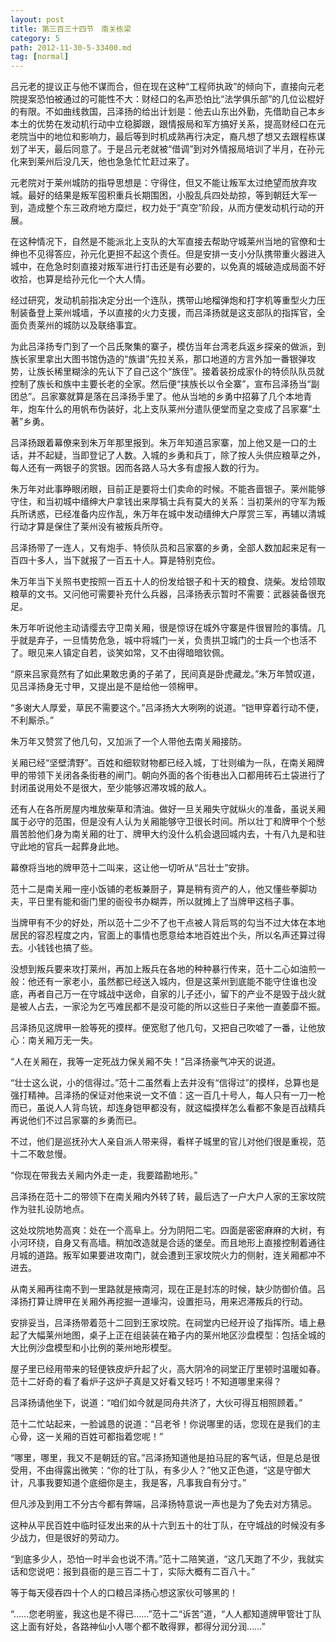 ```yaml
---
layout: post
title: 第三百三十四节　南关栋梁
category: 5
path: 2012-11-30-5-33400.md
tag: [normal]
---
```


吕元老的提议正与他不谋而合，但在现在这种“工程师执政”的倾向下，直接向元老院提案恐怕被通过的可能性不大：财经口的名声恐怕比“法学俱乐部”的几位讼棍好的有限。不如曲线救国，吕泽扬的给出计划是：他去山东出外勤，先借助自己本乡本土的优势在发动机行动中立稳脚跟，跟情报局和军方搞好关系，提高财经口在元老院当中的地位和影响力，最后等到时机成熟再行决定，裔凡想了想又去跟程栋谋划了半天，最后同意了。于是吕元老就被“借调”到对外情报局培训了半月，在孙元化来到莱州后没几天，他也急急忙忙赶过来了。

元老院对于莱州城防的指导思想是：守得住，但又不能让叛军太过绝望而放弃攻城。最好的结果是叛军囤积重兵长期围困，小股乱兵四处劫掠，等到朝廷大军一到，造成整个东三政府地方糜烂，权力处于“真空”阶段，从而方便发动机行动的开展。

在这种情况下，自然是不能派北上支队的大军直接去帮助守城莱州当地的官僚和士绅也不见得答应，孙元化更担不起这个责任。但是安排一支小分队携带重火器进入城中，在危急时刻直接对叛军进行打击还是有必要的，以免真的城破造成局面不好收拾，也算是给孙元化一个大人情。

经过研究，发动机前指决定分出一个连队，携带山地榴弹炮和打字机等重型火力压制装备登上莱州城墙，予以直接的火力支援，而吕泽扬就是这支部队的指挥官，全面负责莱州的城防以及联络事宜。

为此吕泽扬专门到了一个吕氏聚集的寨子，模仿当年台湾老兵返乡探亲的做派，到族长家里拿出大图书馆伪造的“族谱”先拉关系，那口地道的方言外加一番银弹攻势，让族长稀里糊涂的先认下了自己这个“族侄”。接着装扮成家仆的特侦队队员就控制了族长和族中主要长老的全家。然后便“挟族长以令全寨”，宣布吕泽扬当“副团总”。吕家寨就算是落在吕泽扬手里了。他从当地的乡勇中招募了几个本地青年，炮车什么的用帆布伪装好，北上支队莱州分遣队便堂而皇之变成了吕家寨“土著”乡勇。

吕泽扬跟着幕僚来到朱万年那里报到。朱万年知道吕家寨，加上他又是一口的土话，并不起疑，当即登记了人数。入城的乡勇和兵丁，除了按人头供应粮草之外，每人还有一两银子的赏银。因而各路人马大多有虚报人数的行为。

朱万年对此事睁眼闭眼，目前正是要将士们卖命的时候。不能吝啬银子。莱州能够守住，和当初城中缙绅大户拿钱出来厚犒士兵有莫大的关系：当初莱州的守军为叛兵所诱惑，已经准备内应作乱，朱万年在城中发动缙绅大户厚赏三军，再辅以清城行动才算是保住了莱州没有被叛兵所夺。

吕泽扬带了一连人，又有炮手、特侦队员和吕家寨的乡勇，全部人数加起来足有一百四十多人，当下就报了一百五十人。算是特别克俭。

朱万年当下关照书吏按照一百五十人的份发给银子和十天的粮食、烧柴。发给领取粮草的文书。又问他可需要补充什么兵器，吕泽扬表示暂时不需要：武器装备很充足。

朱万年听说他主动请缨去守卫南关厢，很是惊讶在城外守寨是件很冒险的事情。几乎就是弃子，一旦情势危急，城中将城门一关，负责拱卫城门的士兵一个也活不了。眼见来人镇定自若，谈笑如常，又不由得暗暗钦佩。

“原来吕家竟然有了如此果敢忠勇的子弟了，民间真是卧虎藏龙。”朱万年赞叹道，见吕泽扬身无寸甲，又提出是不是给他一领棉甲。

“多谢大人厚爱，草民不需要这个。”吕泽扬大大咧咧的说道。“铠甲穿着行动不便，不利厮杀。”

朱万年又赞赏了他几句，又加派了一个人带他去南关厢接防。

关厢已经“坚壁清野”。百姓和细软财物都已经入城，丁壮则编为一队，在南关厢牌甲的带领下关闭各条街巷的闸门。朝向外面的各个街巷出入口都用砖石土袋进行了封闭虽说用处不是很大，至少能够迟滞攻城的敌人。

还有人在各所房屋内堆放柴草和清油。做好一旦关厢失守就纵火的准备，虽说关厢属于必守的范围，但是没有人认为关厢能够守卫很长时间。所以壮丁和牌甲个个愁眉苦脸他们身为南关厢的壮丁、牌甲大约没什么机会退回城内去，十有八九是和驻守此地的官兵一起葬身此地。

幕僚将当地的牌甲范十二叫来，这让他一切听从“吕壮士”安排。

范十二是南关厢一座小饭铺的老板兼厨子，算是稍有资产的人，他又懂些拳脚功夫，平日里有能和衙门里的衙役书办糊弄，所以就摊上了当牌甲这档子事。

当牌甲有不少的好处，所以范十二少不了也干点被人背后骂的勾当不过大体在本地居民的容忍程度之内，官面上的事情也愿意给本地百姓出个头，所以名声还算过得去。小钱钱也搞了些。

没想到叛兵要来攻打莱州，再加上叛兵在各地的种种暴行传来，范十二心如油煎一般：他还有一家老小，虽然都已经送入城内，但是这莱州到底能不能守住谁也没底，再者自己万一在守城战中送命，自家的儿子还小，留下的产业不是毁于战火就是被人占去，一家沦为乞丐难民都不是没可能的所以这些日子来他一直萎靡不振。

吕泽扬见这牌甲一脸等死的摸样。便宽慰了他几句，又把自己吹嘘了一番，让他放心：南关厢万无一失。

“人在关厢在，我等一定死战力保关厢不失！”吕泽扬豪气冲天的说道。

“壮士这么说，小的信得过。”范十二虽然看上去并没有“信得过”的摸样，总算也是强打精神。吕泽扬的保证对他来说一文不值：这一百几十号人，每人只有一刀一枪而已，虽说人人背鸟铳，却连身铠甲都没有，就这幅摸样怎么看都不象是百战精兵再说他们不过吕家寨的乡勇而已。

不过，他们是巡抚孙大人亲自派人带来得，看样子城里的官儿对他们很是重视，范十二不敢怠慢。

“你现在带我去关厢内外走一走，我要踏勘地形。”

吕泽扬在范十二的带领下在南关厢内外转了转，最后选了一户大户人家的王家坟院作为驻扎设防地点。

这处坟院地势高爽：处在一个高阜上。分为阴阳二宅。四面是密密麻麻的大树，有小河环绕，自身又有高墙。稍加改造就是合适的堡垒。而且地形上直接控制着通往月城的道路。叛军如果要进攻南门，就会遭到王家坟院火力的侧射，连关厢都冲不进去。

从南关厢再往南不到一里路就是掖南河，现在正是封冻的时候，缺少防御价值。吕泽扬打算让牌甲在关厢外再挖掘一道壕沟，设置拒马，用来迟滞叛兵的行动。

安排妥当，吕泽扬带着范十二回到王家坟院。在祠堂内已经开设了指挥所。墙上悬起了大幅莱州地图，桌子上正在组装装在箱子内的莱州地区沙盘模型：包括全城的大比例沙盘模型和小比例的莱州地形模型。

屋子里已经用带来的轻便铁皮炉升起了火，高大阴冷的祠堂正厅里顿时温暖如春。范十二好奇的看了看炉子这炉子真是又好看又轻巧！不知道哪里来得？

吕泽扬请他坐下，说道：“咱们如今就是同舟共济了，大伙可得互相照顾着。”

范十二忙站起来，一脸诚恳的说道：“吕老爷！你说哪里的话，您现在是我们的主心骨，这一关厢的百姓可都指着您呢！”

“哪里，哪里，我又不是朝廷的官。”吕泽扬知道他是拍马屁的客气话，但是总是很受用，不由得露出微笑：“你的壮丁队，有多少人？”他又正色道，“这是守御大计，凡事我要知道个底细你是主，我是客，凡事我自有分寸。”

但凡涉及到用工不分古今都有弊端，吕泽扬特意说一声也是为了免去对方猜忌。

这种从平民百姓中临时征发出来的从十六到五十的壮丁队，在守城战的时候没有多少战力，但是很好的劳动力。

“到底多少人，恐怕一时半会也说不清。”范十二陪笑道，“这几天跑了不少，我就实话和您说吧：报到县衙的是三百二十丁，实际大概有二百八十。”

等于每天侵吞四十个人的口粮吕泽扬心想这家伙可够黑的！

“……您老明鉴，我这也是不得已……”范十二“诉苦”道，“人人都知道牌甲管壮丁队这上面有好处，各路神仙小人哪个都不敢得罪，都得分润分润……”